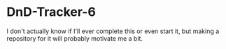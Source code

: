 # DnD-Tracker-6
I don't actually know if I'll ever complete this or even start it, but making a repository for it will probably motivate me a bit.
